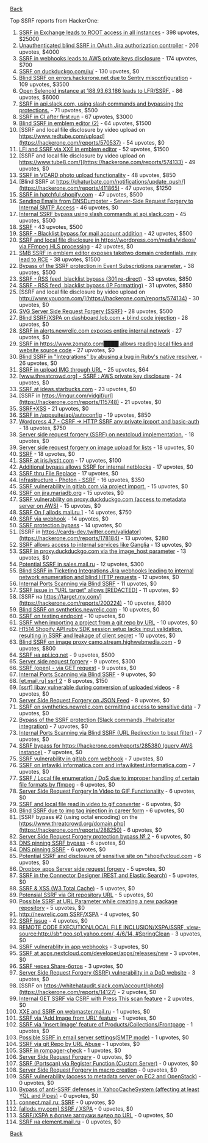 [Back](README.md)

Top SSRF reports from HackerOne:

1. [SSRF in Exchange leads to ROOT access in all instances](https://hackerone.com/reports/341876) - 398 upvotes, $25000
2. [Unauthenticated blind SSRF in OAuth Jira authorization controller](https://hackerone.com/reports/398799) - 206 upvotes, $4000
3. [SSRF in webhooks leads to AWS private keys disclosure](https://hackerone.com/reports/508459) - 174 upvotes, $700
4. [SSRF on duckduckgo.com/iu/](https://hackerone.com/reports/398641) - 130 upvotes, $0
5. [Blind SSRF on errors.hackerone.net due to Sentry misconfiguration](https://hackerone.com/reports/374737) - 109 upvotes, $3500
6. [Open Selenoid instance at 188.93.63.186 leads to LFR/SSRF.](https://hackerone.com/reports/512973) - 86 upvotes, $6000
7. [SSRF in api.slack.com, using slash commands and bypassing the protections.](https://hackerone.com/reports/381129) - 71 upvotes, $500
8. [SSRF in CI after first run](https://hackerone.com/reports/369451) - 67 upvotes, $3000
9. [Blind SSRF in emblem editor (2)](https://hackerone.com/reports/265050) - 64 upvotes, $1500
10. [SSRF and local file disclosure by video upload on https://www.redtube.com/upload](https://hackerone.com/reports/570537) - 54 upvotes, $0
11. [LFI and SSRF via XXE in emblem editor](https://hackerone.com/reports/347139) - 52 upvotes, $1500
12. [SSRF and local file disclosure by video upload on https://www.tube8.com/](https://hackerone.com/reports/574133) - 49 upvotes, $0
13. [SSRF in VCARD photo upload functionality](https://hackerone.com/reports/296045) - 48 upvotes, $850
14. [Blind SSRF at https://chaturbate.com/notifications/update_push/](https://hackerone.com/reports/411865) - 47 upvotes, $1250
15. [SSRF in hatchful.shopify.com](https://hackerone.com/reports/409701) - 47 upvotes, $500
16. [Sending Emails from DNSDumpster - Server-Side Request Forgery to Internal SMTP Access](https://hackerone.com/reports/392859) - 46 upvotes, $0
17. [Internal SSRF bypass using slash commands at api.slack.com](https://hackerone.com/reports/356765) - 45 upvotes, $500
18. [SSRF](https://hackerone.com/reports/522203) - 43 upvotes, $500
19. [SSRF - Blacklist bypass for mail account addition](https://hackerone.com/reports/303378) - 42 upvotes, $500
20. [SSRF and local file disclosure in https://wordpress.com/media/videos/ via FFmpeg HLS processing](https://hackerone.com/reports/237381) - 42 upvotes, $0
21. [SMB SSRF in emblem editor exposes taketwo domain credentials, may lead to RCE](https://hackerone.com/reports/288353) - 38 upvotes, $1500
22. [Bypass of the SSRF protection in Event Subscriptions parameter.](https://hackerone.com/reports/386292) - 38 upvotes, $500
23. [SSRF - RSS feed, blacklist bypass (301 re-direct)](https://hackerone.com/reports/299135) - 33 upvotes, $850
24. [SSRF - RSS feed, blacklist bypass (IP Formatting)](https://hackerone.com/reports/299130) - 31 upvotes, $850
25. [SSRF and local file disclosure by video upload on http://www.youporn.com/](https://hackerone.com/reports/574134) - 30 upvotes, $0
26. [SVG Server Side Request Forgery (SSRF)](https://hackerone.com/reports/223203) - 28 upvotes, $500
27. [Blind SSRF/XSPA on dashboard.lob.com + blind code injection](https://hackerone.com/reports/517461) - 28 upvotes, $0
28. [SSRF in alerts.newrelic.com exposes entire internal network](https://hackerone.com/reports/198690) - 27 upvotes, $0
29. [SSRF in https://www.zomato.com████ allows reading local files and website source code](https://hackerone.com/reports/271224) - 27 upvotes, $0
30. [Blind SSRF in "Integrations" by abusing a bug in Ruby's native resolver.](https://hackerone.com/reports/287245) - 26 upvotes, $0
31. [SSRF in upload IMG through URL](https://hackerone.com/reports/228377) - 25 upvotes, $64
32. [[www.threatcrowd.org] - SSRF : AWS private key disclosure](https://hackerone.com/reports/285380) - 24 upvotes, $0
33. [SSRF at ideas.starbucks.com](https://hackerone.com/reports/500468) - 23 upvotes, $0
34. [SSRF in https://imgur.com/vidgif/url](https://hackerone.com/reports/115748) - 21 upvotes, $0
35. [SSRF+XSS](https://hackerone.com/reports/326043) - 21 upvotes, $0
36. [SSRF in /appsuite/api/autoconfig](https://hackerone.com/reports/293847) - 19 upvotes, $850
37. [Wordpress 4.7 - CSRF -> HTTP SSRF any private ip:port and basic-auth](https://hackerone.com/reports/187520) - 18 upvotes, $750
38. [Server side request forgery (SSRF) on nextcloud implementation.](https://hackerone.com/reports/145524) - 18 upvotes, $0
39. [Server side request forgery on image upload for lists](https://hackerone.com/reports/158016) - 18 upvotes, $0
40. [SSRF](https://hackerone.com/reports/253558) - 18 upvotes, $0
41. [SSRF at iris.lystit.com](https://hackerone.com/reports/206894) - 17 upvotes, $100
42. [Additional bypass allows SSRF for internal netblocks](https://hackerone.com/reports/288950) - 17 upvotes, $0
43. [SSRF thru File Replace](https://hackerone.com/reports/243865) - 17 upvotes, $0
44. [Infrastructure - Photon - SSRF](https://hackerone.com/reports/204513) - 16 upvotes, $350
45. [SSRF vulnerability in gitlab.com via project import.](https://hackerone.com/reports/215105) - 15 upvotes, $0
46. [SSRF on jira.mariadb.org](https://hackerone.com/reports/397402) - 15 upvotes, $0
47. [SSRF vulnerability on proxy.duckduckgo.com (access to metadata server on AWS)](https://hackerone.com/reports/395521) - 15 upvotes, $0
48. [SSRF On [ allods.mail.ru ]](https://hackerone.com/reports/602498) - 14 upvotes, $750
49. [SSRF via webhook](https://hackerone.com/reports/243277) - 14 upvotes, $0
50. [SSRF protection bypass](https://hackerone.com/reports/287762) - 14 upvotes, $0
51. [SSRF in https://cards-dev.twitter.com/validator](https://hackerone.com/reports/178184) - 13 upvotes, $280
52. [SSRF allows access to internal services like Ganglia](https://hackerone.com/reports/151086) - 13 upvotes, $0
53. [SSRF in proxy.duckduckgo.com via the image_host parameter](https://hackerone.com/reports/358119) - 13 upvotes, $0
54. [Potential SSRF in sales.mail.ru](https://hackerone.com/reports/97395) - 12 upvotes, $300
55. [Blind SSRF in Ticketing Integrations Jira webhooks leading to internal network enumeration and blind HTTP requests](https://hackerone.com/reports/344032) - 12 upvotes, $0
56. [Internal Ports Scanning via Blind SSRF](https://hackerone.com/reports/263169) - 11 upvotes, $0
57. [SSRF issue in "URL target" allows [REDACTED]](https://hackerone.com/reports/58897) - 11 upvotes, $0
58. [SSRF на https://target.my.com/](https://hackerone.com/reports/200224) - 10 upvotes, $800
59. [Blind SSRF on synthetics.newrelic.com](https://hackerone.com/reports/141304) - 10 upvotes, $0
60. [SSRF on testing endpoint](https://hackerone.com/reports/128685) - 10 upvotes, $0
61. [SSRF when importing a project from a git repo by URL](https://hackerone.com/reports/135937) - 10 upvotes, $0
62. [H1514 Shopify API ruby SDK session setup lacks input validation, resulting in SSRF and leakage of client secret](https://hackerone.com/reports/423437) - 10 upvotes, $0
63. [Blind SSRF on image proxy camo.stream.highwebmedia.com](https://hackerone.com/reports/385178) - 9 upvotes, $800
64. [SSRF на api.icq.net](https://hackerone.com/reports/432277) - 9 upvotes, $500
65. [Server side request forgery](https://hackerone.com/reports/427227) - 9 upvotes, $300
66. [SSRF (open) - via GET request](https://hackerone.com/reports/180527) - 9 upvotes, $0
67. [Internal Ports Scanning via Blind SSRF](https://hackerone.com/reports/281950) - 9 upvotes, $0
68. [[et.mail.ru] ssrf 2](https://hackerone.com/reports/258237) - 8 upvotes, $150
69. [[ssrf] libav vulnerable during conversion of uploaded videos](https://hackerone.com/reports/111269) - 8 upvotes, $0
70. [Server Side Request Forgery on JSON Feed](https://hackerone.com/reports/280511) - 8 upvotes, $0
71. [SSRF on synthetics.newrelic.com permitting access to sensitive data](https://hackerone.com/reports/141682) - 7 upvotes, $0
72. [Bypass of the SSRF protection (Slack commands, Phabricator integration)](https://hackerone.com/reports/61312) - 7 upvotes, $0
73. [Internal Ports Scanning via Blind SSRF (URL Redirection to beat filter)](https://hackerone.com/reports/287496) - 7 upvotes, $0
74. [SSRF bypass for https://hackerone.com/reports/285380 (query AWS instance)](https://hackerone.com/reports/288183) - 7 upvotes, $0
75. [SSRF vulnerability in gitlab.com webhook](https://hackerone.com/reports/301924) - 7 upvotes, $0
76. [SSRF on infawiki.informatica.com and infawikitest.informatica.com](https://hackerone.com/reports/327480) - 7 upvotes, $0
77. [SSRF / Local file enumeration / DoS due to improper handling of certain file formats by ffmpeg](https://hackerone.com/reports/115978) - 6 upvotes, $0
78. [Server Side Request Forgery In Video to GIF Functionality](https://hackerone.com/reports/91816) - 6 upvotes, $0
79. [SSRF and local file read in video to gif converter](https://hackerone.com/reports/115857) - 6 upvotes, $0
80. [Blind SSRF due to img tag injection in career form](https://hackerone.com/reports/236301) - 6 upvotes, $0
81. [SSRF bypass #2 (using octal encoding) on the https://www.threatcrowd.org/domain.php](https://hackerone.com/reports/288250) - 6 upvotes, $0
82. [Server Side Request Forgery protection bypass № 2](https://hackerone.com/reports/288537) - 6 upvotes, $0
83. [DNS pinning SSRF bypass](https://hackerone.com/reports/288193) - 6 upvotes, $0
84. [DNS pinning SSRF](https://hackerone.com/reports/289187) - 6 upvotes, $0
85. [Potential SSRF and disclosure of sensitive site on *shopifycloud.com](https://hackerone.com/reports/382612) - 6 upvotes, $0
86. [Dropbox apps Server side request forgery](https://hackerone.com/reports/137229) - 5 upvotes, $0
87. [SSRF in the Connector Designer (REST and Elastic Search)](https://hackerone.com/reports/112156) - 5 upvotes, $0
88. [SSRF & XSS (W3 Total Cache)](https://hackerone.com/reports/138721) - 5 upvotes, $0
89. [Potensial SSRF via Git repository URL](https://hackerone.com/reports/359288) - 5 upvotes, $0
90. [Possible SSRF at URL Parameter while creating a new package repository](https://hackerone.com/reports/151680) - 5 upvotes, $0
91. [http://newrelic.com SSRF/XSPA](https://hackerone.com/reports/146875) - 4 upvotes, $0
92. [SSRF issue](https://hackerone.com/reports/120219) - 4 upvotes, $0
93. [REMOTE CODE EXECUTION/LOCAL FILE INCLUSION/XSPA/SSRF, view-source:http://sb*.geo.sp1.yahoo.com/, 4/6/14, #SpringClean](https://hackerone.com/reports/6674) - 3 upvotes, $0
94. [SSRF vulnerablity in app webhooks](https://hackerone.com/reports/56828) - 3 upvotes, $0
95. [SSRF at apps.nextcloud.com/developer/apps/releases/new](https://hackerone.com/reports/213358) - 3 upvotes, $0
96. [SSRF через Share-ботов](https://hackerone.com/reports/197365) - 3 upvotes, $0
97. [Server Side Request Forgery (SSRF) vulnerability in a DoD website](https://hackerone.com/reports/189648) - 3 upvotes, $0
98. [SSRF on https://whitehataudit.slack.com/account/photo](https://hackerone.com/reports/14127) - 2 upvotes, $0
99. [Internal GET SSRF via CSRF with Press This scan feature](https://hackerone.com/reports/110801) - 2 upvotes, $0
100. [XXE and SSRF on webmaster.mail.ru](https://hackerone.com/reports/12583) - 1 upvotes, $0
101. [SSRF via 'Add Image from URL' feature](https://hackerone.com/reports/67377) - 1 upvotes, $0
102. [SSRF via 'Insert Image' feature of Products/Collections/Frontpage](https://hackerone.com/reports/67389) - 1 upvotes, $0
103. [Possible SSRF in email server settings(SMTP mode)](https://hackerone.com/reports/222667) - 1 upvotes, $0
104. [SSRF via git Repo by URL Abuse](https://hackerone.com/reports/191216) - 1 upvotes, $0
105. [SSRF in rompager-check](https://hackerone.com/reports/374818) - 1 upvotes, $0
106. [Server Side Request Forgery](https://hackerone.com/reports/4461) - 0 upvotes, $0
107. [SSRF (Portscan) via Register Function (Custom Server)](https://hackerone.com/reports/16571) - 0 upvotes, $0
108. [Server Side Request Forgery in macro creation](https://hackerone.com/reports/50537) - 0 upvotes, $0
109. [SSRF vulnerability (access to metadata server on EC2 and OpenStack)](https://hackerone.com/reports/53088) - 0 upvotes, $0
110. [Bypass of anti-SSRF defenses in YahooCacheSystem (affecting at least YQL and Pipes)](https://hackerone.com/reports/1066) - 0 upvotes, $0
111. [connect.mail.ru: SSRF](https://hackerone.com/reports/14033) - 0 upvotes, $0
112. [[allods.my.com] SSRF / XSPA](https://hackerone.com/reports/111950) - 0 upvotes, $0
113. [SSRF/XSPA в форме загрузки видео по URL](https://hackerone.com/reports/77817) - 0 upvotes, $0
114. [SSRF на element.mail.ru](https://hackerone.com/reports/117158) - 0 upvotes, $0


[Back](README.md)